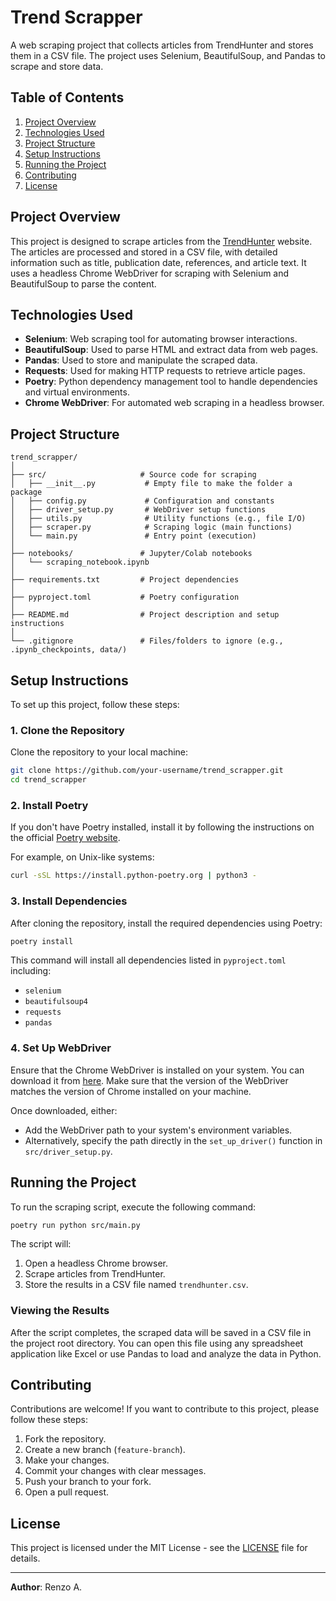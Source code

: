 
# Trend Scrapper

A web scraping project that collects articles from TrendHunter and stores them in a CSV file. The project uses Selenium, BeautifulSoup, and Pandas to scrape and store data.

## Table of Contents
1. [Project Overview](#project-overview)
2. [Technologies Used](#technologies-used)
3. [Project Structure](#project-structure)
4. [Setup Instructions](#setup-instructions)
5. [Running the Project](#running-the-project)
6. [Contributing](#contributing)
7. [License](#license)

## Project Overview

This project is designed to scrape articles from the [TrendHunter](https://www.trendhunter.com/) website. The articles are processed and stored in a CSV file, with detailed information such as title, publication date, references, and article text. It uses a headless Chrome WebDriver for scraping with Selenium and BeautifulSoup to parse the content.

## Technologies Used

- **Selenium**: Web scraping tool for automating browser interactions.
- **BeautifulSoup**: Used to parse HTML and extract data from web pages.
- **Pandas**: Used to store and manipulate the scraped data.
- **Requests**: Used for making HTTP requests to retrieve article pages.
- **Poetry**: Python dependency management tool to handle dependencies and virtual environments.
- **Chrome WebDriver**: For automated web scraping in a headless browser.

## Project Structure

```
trend_scrapper/
│
├── src/                     # Source code for scraping
│   ├── __init__.py           # Empty file to make the folder a package
│   ├── config.py             # Configuration and constants
│   ├── driver_setup.py       # WebDriver setup functions
│   ├── utils.py              # Utility functions (e.g., file I/O)
│   ├── scraper.py            # Scraping logic (main functions)
│   └── main.py               # Entry point (execution)
│
├── notebooks/               # Jupyter/Colab notebooks
│   └── scraping_notebook.ipynb
│
├── requirements.txt         # Project dependencies
│
├── pyproject.toml           # Poetry configuration
│
├── README.md                # Project description and setup instructions
│
└── .gitignore               # Files/folders to ignore (e.g., .ipynb_checkpoints, data/)
```

## Setup Instructions

To set up this project, follow these steps:

### 1. Clone the Repository

Clone the repository to your local machine:

```bash
git clone https://github.com/your-username/trend_scrapper.git
cd trend_scrapper
```

### 2. Install Poetry

If you don't have Poetry installed, install it by following the instructions on the official [Poetry website](https://python-poetry.org/docs/#installation).

For example, on Unix-like systems:

```bash
curl -sSL https://install.python-poetry.org | python3 -
```

### 3. Install Dependencies

After cloning the repository, install the required dependencies using Poetry:

```bash
poetry install
```

This command will install all dependencies listed in `pyproject.toml` including:

- `selenium`
- `beautifulsoup4`
- `requests`
- `pandas`

### 4. Set Up WebDriver

Ensure that the Chrome WebDriver is installed on your system. You can download it from [here](https://sites.google.com/chromium.org/driver/). Make sure that the version of the WebDriver matches the version of Chrome installed on your machine.

Once downloaded, either:

- Add the WebDriver path to your system's environment variables.
- Alternatively, specify the path directly in the `set_up_driver()` function in `src/driver_setup.py`.

## Running the Project

To run the scraping script, execute the following command:

```bash
poetry run python src/main.py
```

The script will:

1. Open a headless Chrome browser.
2. Scrape articles from TrendHunter.
3. Store the results in a CSV file named `trendhunter.csv`.

### Viewing the Results

After the script completes, the scraped data will be saved in a CSV file in the project root directory. You can open this file using any spreadsheet application like Excel or use Pandas to load and analyze the data in Python.

## Contributing

Contributions are welcome! If you want to contribute to this project, please follow these steps:

1. Fork the repository.
2. Create a new branch (`feature-branch`).
3. Make your changes.
4. Commit your changes with clear messages.
5. Push your branch to your fork.
6. Open a pull request.

## License

This project is licensed under the MIT License - see the [LICENSE](LICENSE) file for details.

---

**Author**: Renzo A.
